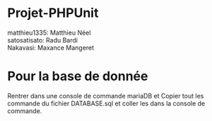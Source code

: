 # Projet-PHPUnit
matthieu1335: Matthieu Néel <br/>
satosatisato: Radu Bardi <br/>
Nakavasi: Maxance Mangeret <br/>

Pour la base de donnée <br/>
==
Rentrer dans une console de commande mariaDB et Copier tout les commande du fichier DATABASE.sql et coller les dans la console de commande.<br/>

